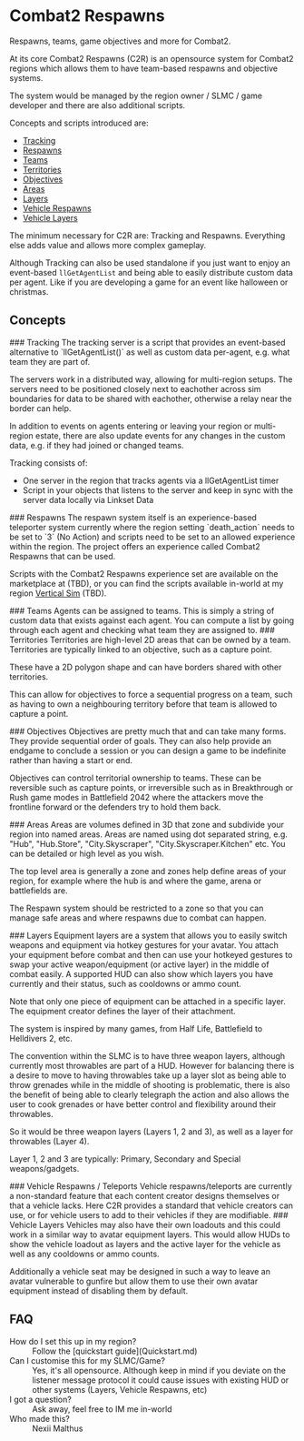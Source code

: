 # Combat2 Respawns

Respawns, teams, game objectives and more for Combat2.

At its core Combat2 Respawns (C2R) is an opensource system for Combat2 regions which allows them to have team-based respawns and objective systems.

The system would be managed by the region owner / SLMC / game developer and there are also additional scripts.

Concepts and scripts introduced are:
- [Tracking](#tracking)
- [Respawns](#respawns)
- [Teams](#teams)
- [Territories](#territories)
- [Objectives](#objectives)
- [Areas](#areas)
- [Layers](#layers)
- [Vehicle Respawns](#vehicle-respawns)
- [Vehicle Layers](#vehicle-layers)

The minimum necessary for C2R are: Tracking and Respawns. Everything else adds value and allows more complex gameplay.

Although Tracking can also be used standalone if you just want to enjoy an event-based `llGetAgentList` and being able to easily distribute custom data per agent. Like if you are developing a game for an event like halloween or christmas.


## Concepts

<a name="tracking"/>
### Tracking
The tracking server is a script that provides an event-based alternative to `llGetAgentList()` as well as custom data per-agent, e.g. what team they are part of.

The servers work in a distributed way, allowing for multi-region setups. The servers need to be positioned closely next to eachother across sim boundaries for data to be shared with eachother, otherwise a relay near the border can help.

In addition to events on agents entering or leaving your region or multi-region estate, there are also update events for any changes in the custom data, e.g. if they had joined or changed teams.

Tracking consists of:
- One server in the region that tracks agents via a llGetAgentList timer
- Script in your objects that listens to the server and keep in sync with the server data locally via Linkset Data


<a name="respawns"/>
### Respawns
The respawn system itself is an experience-based teleporter system currently where the region setting `death_action` needs to be set to `3` (No Action) and scripts need to be set to an allowed experience within the region. The project offers an experience called Combat2 Respawns that can be used.

Scripts with the Combat2 Respawns experience set are available on the marketplace at (TBD), or you can find the scripts available in-world at my region [Vertical Sim]((http://maps.secondlife.com/secondlife/Vertical%20Sim/244/19/3002)) (TBD).


<a name="teams"/>
### Teams
Agents can be assigned to teams. This is simply a string of custom data that exists against each agent. You can compute a list by going through each agent and checking what team they are assigned to.


<a name="territories"/>
### Territories
Territories are high-level 2D areas that can be owned by a team. Territories are typically linked to an objective, such as a capture point.

These have a 2D polygon shape and can have borders shared with other territories.

This can allow for objectives to force a sequential progress on a team, such as having to own a neighbouring territory before that team is allowed to capture a point.


<a name="objectives"/>
### Objectives
Objectives are pretty much that and can take many forms. They provide sequential order of goals. They can also help provide an endgame to conclude a session or you can design a game to be indefinite rather than having a start or end.

Objectives can control territorial ownership to teams. These can be reversible such as capture points, or irreversible such as in Breakthrough or Rush game modes in Battlefield 2042 where the attackers move the frontline forward or the defenders try to hold them back.


<a name="areas"/>
### Areas
Areas are volumes defined in 3D that zone and subdivide your region into named areas. Areas are named using dot separated string, e.g. "Hub", "Hub.Store", "City.Skyscraper", "City.Skyscraper.Kitchen" etc. You can be detailed or high level as you wish.

The top level area is generally a zone and zones help define areas of your region, for example where the hub is and where the game, arena or battlefields are.

The Respawn system should be restricted to a zone so that you can manage safe areas and where respawns due to combat can happen.


<a name="layers"/>
### Layers
Equipment layers are a system that allows you to easily switch weapons and equipment via hotkey gestures for your avatar. You attach your equipment before combat and then can use your hotkeyed gestures to swap your active weapon/equipment (or active layer) in the middle of combat easily. A supported HUD can also show which layers you have currently and their status, such as cooldowns or ammo count.

Note that only one piece of equipment can be attached in a specific layer. The equipment creator defines the layer of their attachment.

The system is inspired by many games, from Half Life, Battlefield to Helldivers 2, etc.

The convention within the SLMC is to have three weapon layers, although currently most throwables are part of a HUD. However for balancing there is a desire to move to having throwables take up a layer slot as being able to throw grenades while in the middle of shooting is problematic, there is also the benefit of being able to clearly telegraph the action and also allows the user to cook grenades or have better control and flexibility around their throwables.

So it would be three weapon layers (Layers 1, 2 and 3), as well as a layer for throwables (Layer 4).

Layer 1, 2 and 3 are typically: Primary, Secondary and Special weapons/gadgets.


<a name="vehicle-respawns"/>
### Vehicle Respawns / Teleports
Vehicle respawns/teleports are currently a non-standard feature that each content creator designs themselves or that a vehicle lacks. Here C2R provides a standard that vehicle creators can use, or for vehicle users to add to their vehicles if they are modifiable.


<a name="vehicle-layers"/>
### Vehicle Layers
Vehicles may also have their own loadouts and this could work in a similar way to avatar equipment layers. This would allow HUDs to show the vehicle loadout as layers and the active layer for the vehicle as well as any cooldowns or ammo counts.

Additionally a vehicle seat may be designed in such a way to leave an avatar vulnerable to gunfire but allow them to use their own avatar equipment instead of disabling them by default.




## FAQ
<dl>
  <dt>How do I set this up in my region?</dt>
  <dd>Follow the [quickstart guide](Quickstart.md)</dd>
  
  <dt>Can I customise this for my SLMC/Game?</dt>
  <dd>Yes, it's all opensource. Although keep in mind if you deviate on the listener message protocol it could cause issues with existing HUD or other systems (Layers, Vehicle Respawns, etc)</dd>
  
  <dt>I got a question?</dt>
  <dd>Ask away, feel free to IM me in-world</dd>
  
  <dt>Who made this?</dt>
  <dd>Nexii Malthus</dd>
</dl>






